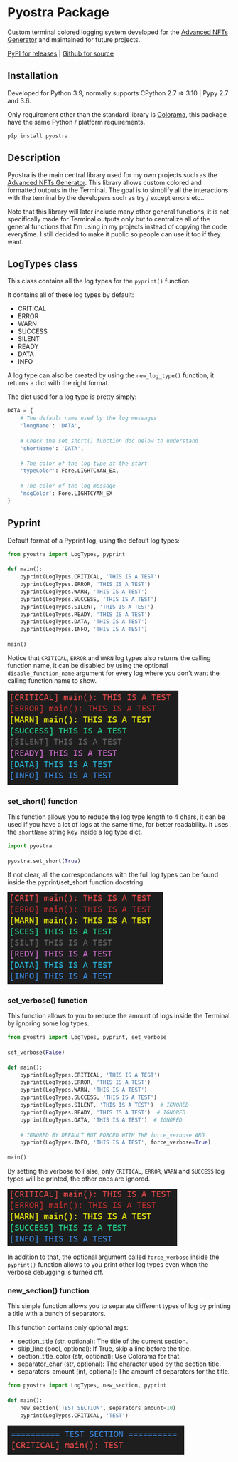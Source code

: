 # Pyostra Package
Custom terminal colored logging system developed for the [Advanced NFTs Generator](https://github.com/ostra-project/Advanced-NFTs-Generator) and maintained for future projects.

[PyPI for releases](https://pypi.org/project/pyostra/) | [Github for source](https://github.com/yoratoni/pyostra)


## Installation
Developed for Python 3.9, normally supports CPython 2.7 => 3.10 | Pypy 2.7 and 3.6.

Only requirement other than the standard library is [Colorama](https://github.com/tartley/colorama), this package have the same Python / platform requirements.

```
pîp install pyostra
```


## Description
Pyostra is the main central library used for my own projects such as the [Advanced NFTs Generator](https://github.com/ostra-project/Advanced-NFTs-Generator). This library allows custom colored and formatted outputs in the Terminal.
The goal is to simplify all the interactions with the terminal by the developers such as try / except errors etc..

Note that this library will later include many other general functions, it is not specifically made for Terminal outputs only but to centralize all of the general functions that I'm using in my projects instead of copying the code everytime. I still decided to make it public so people can use it too if they want.


## LogTypes class
This class contains all the log types for the `pyprint()` function.

It contains all of these log types by default:
- CRITICAL
- ERROR
- WARN
- SUCCESS
- SILENT
- READY
- DATA
- INFO

A log type can also be created by using the `new_log_type()` function, it returns a dict with the right format.

The dict used for a log type is pretty simply:
```py
DATA = {
    # The default name used by the log messages
    'longName': 'DATA',
    
    # Check the set_short() function doc below to understand
    'shortName': 'DATA',
    
    # The color of the log type at the start
    'typeColor': Fore.LIGHTCYAN_EX,
    
    # The color of the log message
    'msgColor': Fore.LIGHTCYAN_EX
}
```

## Pyprint
Default format of a Pyprint log, using the default log types:
```py
from pyostra import LogTypes, pyprint

def main():
    pyprint(LogTypes.CRITICAL, 'THIS IS A TEST')
    pyprint(LogTypes.ERROR, 'THIS IS A TEST')
    pyprint(LogTypes.WARN, 'THIS IS A TEST')
    pyprint(LogTypes.SUCCESS, 'THIS IS A TEST')
    pyprint(LogTypes.SILENT, 'THIS IS A TEST')
    pyprint(LogTypes.READY, 'THIS IS A TEST')
    pyprint(LogTypes.DATA, 'THIS IS A TEST')
    pyprint(LogTypes.INFO, 'THIS IS A TEST')
    
main()
```
Notice that `CRITICAL`, `ERROR` and `WARN` log types also returns the calling function name,
it can be disabled by using the optional `disable_function_name` argument for every log where you don't want the calling function name to show.

![](documentation/default_output.png "Pyprint example")


### set_short() function
This function allows you to reduce the log type length to 4 chars, it can be used if you have a lot of logs at the same time, for better readability. It uses the `shortName` string key inside a log type dict.
```py
import pyostra

pyostra.set_short(True)
```
If not clear, all the correspondances with the full log types can be found inside the pyprint/set_short function docstring.

![](documentation/set_short.png "Pyprint example")


### set_verbose() function
This function allows to you to reduce the amount of logs inside the Terminal by ignoring some log types.
```py
from pyostra import LogTypes, pyprint, set_verbose

set_verbose(False)

def main():
    pyprint(LogTypes.CRITICAL, 'THIS IS A TEST')
    pyprint(LogTypes.ERROR, 'THIS IS A TEST')
    pyprint(LogTypes.WARN, 'THIS IS A TEST')
    pyprint(LogTypes.SUCCESS, 'THIS IS A TEST')
    pyprint(LogTypes.SILENT, 'THIS IS A TEST')  # IGNORED
    pyprint(LogTypes.READY, 'THIS IS A TEST')  # IGNORED
    pyprint(LogTypes.DATA, 'THIS IS A TEST')  # IGNORED
    
    # IGNORED BY DEFAULT BUT FORCED WITH THE force_verbose ARG
    pyprint(LogTypes.INFO, 'THIS IS A TEST', force_verbose=True)
    
main()
```
By setting the verbose to False, only `CRITICAL`, `ERROR`, `WARN` and `SUCCESS` log types will be printed, the other ones are ignored.

![](documentation/set_verbose.png "Pyprint example")

In addition to that, the optional argument called `force_verbose` inside the `pyprint()` function allows to you print other log types even when the verbose debugging is turned off.


### new_section() function
This simple function allows you to separate different types of log by printing a title with a bunch of separators.

This function contains only optional args:
- section_title (str, optional): The title of the current section.
- skip_line (bool, optional): If True, skip a line before the title.
- section_title_color (str, optional): Use Colorama for that.
- separator_char (str, optional): The character used by the section title.
- separators_amount (int, optional): The amount of separators for the title.

```py
from pyostra import LogTypes, new_section, pyprint

def main():
    new_section('TEST SECTION', separators_amount=10)
    pyprint(LogTypes.CRITICAL, 'TEST')
```

![](documentation/new_section.png "Pyprint example")



































